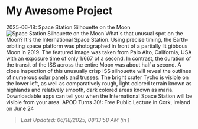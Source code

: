 # My Awesome Project

<!-- APOD Start -->
2025-06-18: Space Station Silhouette on the Moon
![Space Station Silhouette on the Moon](https://apod.nasa.gov/apod/image/2506/IssMoon_Holland_960.jpg)
What's that unusual spot on the Moon? It's the International Space Station. Using precise timing, the Earth-orbiting space platform was photographed in front of a partially lit gibbous Moon in 2019. The featured image was taken from Palo Alto, California, USA with an exposure time of only 1/667 of a second. In contrast, the duration of the transit of the ISS across the entire Moon was about half a second.  A close inspection of this unusually crisp ISS silhouette will reveal the outlines of numerous solar panels and trusses.  The bright crater Tycho is visible on the lower left, as well as comparatively rough, light colored terrain known as highlands and relatively smooth, dark colored areas known as maria.  Downloadable  apps can tell you when the International Space Station will be visible from your area.   APOD Turns 30!: Free Public Lecture in Cork, Ireland on June 24
> _Last Updated: 06/18/2025, 08:13:58 AM (in )_
<!-- APOD End -->
